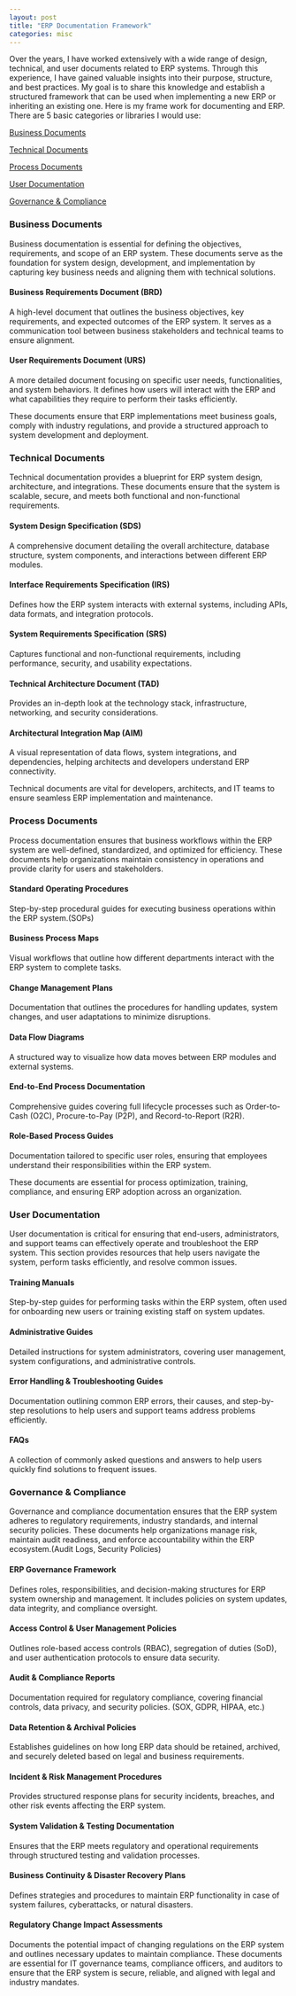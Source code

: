```yaml
---
layout: post
title: "ERP Documentation Framework"
categories: misc
---
```


Over the years, I have worked extensively with a wide range of design, technical, and user documents related to ERP systems. Through this experience, I have gained valuable insights into their purpose, structure, and best practices. My goal is to share this knowledge and establish a structured framework that can be used when implementing a new ERP or inheriting an existing one.  Here is my frame work for documenting and ERP.  There are 5 basic categories or libraries I would use:


[Business Documents](#business-documents)

[Technical Documents](#technical-documents)

[Process Documents](#process-documents)

[User Documentation](#user-documentation)

[Governance & Compliance](#governance-&-compliance)



### Business Documents 
Business documentation is essential for defining the objectives, requirements, and scope of an ERP system. These documents serve as the foundation for system design, development, and implementation by capturing key business needs and aligning them with technical solutions.

#### **Business Requirements Document (BRD)**
A high-level document that outlines the business objectives, key requirements, and expected outcomes of the ERP system. It serves as a communication tool between business stakeholders and technical teams to ensure alignment.

#### **User Requirements Document (URS)**
A more detailed document focusing on specific user needs, functionalities, and system behaviors. It defines how users will interact with the ERP and what capabilities they require to perform their tasks efficiently.

These documents ensure that ERP implementations meet business goals, comply with industry regulations, and provide a structured approach to system development and deployment.

### Technical Documents 
Technical documentation provides a blueprint for ERP system design, architecture, and integrations. These documents ensure that the system is scalable, secure, and meets both functional and non-functional requirements.

#### **System Design Specification (SDS)**
A comprehensive document detailing the overall architecture, database structure, system components, and interactions between different ERP modules.

#### **Interface Requirements Specification (IRS)**
Defines how the ERP system interacts with external systems, including APIs, data formats, and integration protocols.

#### **System Requirements Specification (SRS)** 
Captures functional and non-functional requirements, including performance, security, and usability expectations.

#### **Technical Architecture Document (TAD)** 
Provides an in-depth look at the technology stack, infrastructure, networking, and security considerations.

#### **Architectural Integration Map (AIM)** 
A visual representation of data flows, system integrations, and dependencies, helping architects and developers understand ERP connectivity.

Technical documents are vital for developers, architects, and IT teams to ensure seamless ERP implementation and maintenance.

### Process Documents
Process documentation ensures that business workflows within the ERP system are well-defined, standardized, and optimized for efficiency. These documents help organizations maintain consistency in operations and provide clarity for users and stakeholders.

#### **Standard Operating Procedures** 
Step-by-step procedural guides for executing business operations within the ERP system.(SOPs) 

#### **Business Process Maps**
Visual workflows that outline how different departments interact with the ERP system to complete tasks.

#### **Change Management Plans**
Documentation that outlines the procedures for handling updates, system changes, and user adaptations to minimize disruptions.

#### **Data Flow Diagrams**
A structured way to visualize how data moves between ERP modules and external systems.

#### **End-to-End Process Documentation**
Comprehensive guides covering full lifecycle processes such as Order-to-Cash (O2C), Procure-to-Pay (P2P), and Record-to-Report (R2R).

#### **Role-Based Process Guides**
Documentation tailored to specific user roles, ensuring that employees understand their responsibilities within the ERP system.

These documents are essential for process optimization, training, compliance, and ensuring ERP adoption across an organization.

### User Documentation
User documentation is critical for ensuring that end-users, administrators, and support teams can effectively operate and troubleshoot the ERP system. This section provides resources that help users navigate the system, perform tasks efficiently, and resolve common issues.

#### **Training Manuals**
Step-by-step guides for performing tasks within the ERP system, often used for onboarding new users or training existing staff on system updates.

#### **Administrative Guides**
Detailed instructions for system administrators, covering user management, system configurations, and administrative controls.

#### **Error Handling & Troubleshooting Guides** 
Documentation outlining common ERP errors, their causes, and step-by-step resolutions to help users and support teams address problems efficiently.

#### **FAQs**
A collection of commonly asked questions and answers to help users quickly find solutions to frequent issues.


### Governance & Compliance
Governance and compliance documentation ensures that the ERP system adheres to regulatory requirements, industry standards, and internal security policies. These documents help organizations manage risk, maintain audit readiness, and enforce accountability within the ERP ecosystem.(Audit Logs, Security Policies)

#### **ERP Governance Framework**
Defines roles, responsibilities, and decision-making structures for ERP system ownership and management. It includes policies on system updates, data integrity, and compliance oversight.

#### **Access Control & User Management Policies**
Outlines role-based access controls (RBAC), segregation of duties (SoD), and user authentication protocols to ensure data security.

#### **Audit & Compliance Reports** 
Documentation required for regulatory compliance, covering financial controls, data privacy, and security policies.  (SOX, GDPR, HIPAA, etc.)

#### **Data Retention & Archival Policies** 
Establishes guidelines on how long ERP data should be retained, archived, and securely deleted based on legal and business requirements.

#### **Incident & Risk Management Procedures**
Provides structured response plans for security incidents, breaches, and other risk events affecting the ERP system.

#### **System Validation & Testing Documentation**
Ensures that the ERP meets regulatory and operational requirements through structured testing and validation processes.

#### **Business Continuity & Disaster Recovery Plans**
Defines strategies and procedures to maintain ERP functionality in case of system failures, cyberattacks, or natural disasters.

#### **Regulatory Change Impact Assessments**
Documents the potential impact of changing regulations on the ERP system and outlines necessary updates to maintain compliance.
These documents are essential for IT governance teams, compliance officers, and auditors to ensure that the ERP system is secure, reliable, and aligned with legal and industry mandates.

